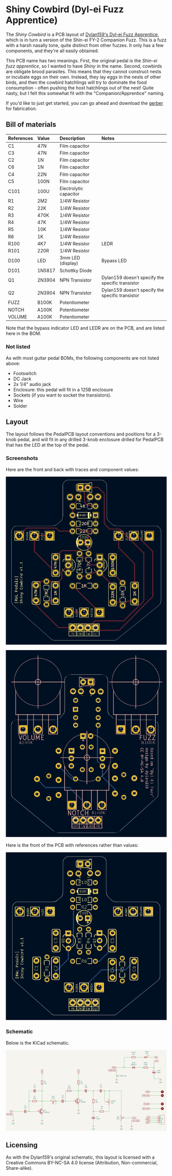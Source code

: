 # Shiny Cowbird (Dyl-ei Fuzz Apprentice)

The *Shiny Cowbird* is a PCB layout of [Dylan159's Dyl-ei Fuzz Apprentice](https://bentfishbowl.wixsite.com/electronics/post/dyl-ei-fuzz-apprentice-trev-ei-brazzmaster), which is in turn a version of the Shin-ei FY-2 Companion Fuzz. This is a fuzz with a harsh nasally tone, quite distinct from other fuzzes. It only has a few components, and they're all easily obtained.

This PCB name has two meanings. First, the original pedal is the *Shin-ei fuzz apprentice*, so I wanted to have *Shiny* in the name. Second, cowbirds are obligate brood parasites. This means that they cannot construct nests or incubate eggs on their own. Instead, they lay eggs in the nests of other birds, and then the cowbird hatchlings will try to dominate the food consumption - often pushing the host hatchlings out of the nest! Quite nasty, but I felt this somewhat fit with the "Companion/Apprentice" naming.

If you'd like to just get started, you can go ahead and download the [gerber](/gerber.zip) for fabrication.

## Bill of materials

| **References** | **Value** | **Description**        | **Notes**                                        |
| :------------- | :-------- | :--------------------- | :----------------------------------------------- |
| C1             | 47N       | Film capacitor         |                                                  |
| C3             | 47N       | Film capacitor         |                                                  |
| C2             | 1N        | Film capacitor         |                                                  |
| C6             | 1N        | Film capacitor         |                                                  |
| C4             | 22N       | Film capacitor         |                                                  |
| C5             | 100N      | Film capacitor         |                                                  |
| C101           | 100U      | Electrolytic capacitor |                                                  |
| R1             | 2M2       | 1/4W Resistor          |                                                  |
| R2             | 22K       | 1/4W Resistor          |                                                  |
| R3             | 470K      | 1/4W Resistor          |                                                  |
| R4             | 47K       | 1/4W Resistor          |                                                  |
| R5             | 10K       | 1/4W Resistor          |                                                  |
| R6             | 1K        | 1/4W Resistor          |                                                  |
| R100           | 4K7       | 1/4W Resistor          | LEDR                                             |
| R101           | 220R      | 1/4W Resistor          |                                                  |
| D100           | LED       | 3mm LED (display)      | Bypass LED                                       |
| D101           | 1N5817    | Schottky Diode         |                                                  |
| Q1             | 2N3904    | NPN Transistor         | Dylan159 doesn't specify the specific transistor |
| Q2             | 2N3904    | NPN Transistor         | Dylan159 doesn't specify the specific transistor |
| FUZZ           | B100K     | Potentiometer          |                                                  |
| NOTCH          | A100K     | Potentiometer          |                                                  |
| VOLUME         | A100K     | Potentiometer          |                                                  |

Note that the bypass indicator LED and LEDR are on the PCB, and are listed here in the BOM.

### Not listed

As with most guitar pedal BOMs, the following components are not listed above:

* Footswitch
* DC Jack
* 2x 1/4" audio jack
* Enclosure: this pedal will fit in a 125B enclosure
* Sockets (if you want to socket the transistors).
* Wire
* Solder

## Layout

The layout follows the PedalPCB layout conventions and positions for a 3-knob pedal, and will fit in any drilled 3-knob enclosure drilled for PedalPCB that has the LED at the top of the pedal.

### Screenshots

Here are the front and back with traces and component values:

![Screenshot of the front of the PCB](https://github.com/RWLPedal/music-pcbs/blob/main/ShinyCowbird/images/pcb_front.png?raw=true)

![Screenshot of the back of the PCB](https://github.com/RWLPedal/music-pcbs/blob/main/ShinyCowbird/images/pcb_back.png?raw=true)

Here is the front of the PCB with references rather than values:

![Screenshot of the front of the PCB with references](https://github.com/RWLPedal/music-pcbs/blob/main/ShinyCowbird/images/pcb_references.png?raw=true)

### Schematic

Below is the KiCad schematic.

![Screenshot of the circuit's schematic](https://github.com/RWLPedal/music-pcbs/blob/main/ShinyCowbird/images/schematic.png?raw=true)

## Licensing

As with the Dylan159's original schematic, this layout is licensed with a Creative Commons BY-NC-SA 4.0 license (Attribution, Non-commercial, Share-alike).